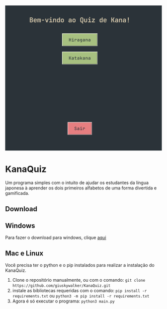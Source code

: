 ![alt text](https://github.com/giuskywalker/KanaQuiz/blob/main/images/2025-02-11_15-02-37.png)

# KanaQuiz
Um programa simples com o intuito de ajudar os estudantes da língua japonesa à aprender os dois primeiros alfabetos de uma forma divertida e gamificada.

## Download

## Windows
Para fazer o download para windows, clique [aqui](https://github.com/giuskywalker/KanaQuiz/releases/download/v1.0.0/kanaquiz.exe)

## Mac e Linux
Você precisa ter o python e o pip instalados para realizar a instalação do KanaQuiz.

1. Clone o repositório manualmente, ou com o comando: `git clone https://github.com/giuskywalker/KanaQuiz.git`
2. instale as bibliotecas requeridas com o comando: `pip install -r requirements.txt` ou `python3 -m pip install -r requirements.txt
`
3. Agora é só executar o programa: `python3 main.py`
